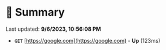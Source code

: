 # 📖 Summary
Last updated: **9/6/2023, 10:56:08 PM**

- `GET` [https://google.com](https://google.com) - **Up** (123ms)
